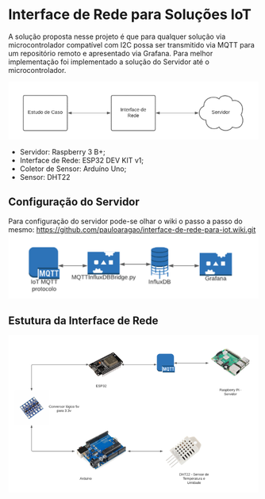 # Interface de Rede para Soluções IoT
A solução proposta nesse projeto é que para qualquer solução via microcontrolador compatível com I2C possa ser transmitido via MQTT para um repositório remoto e apresentado via Grafana. Para melhor implementação foi implementado a solução do Servidor até o microcontrolador. 

<img src="/docs/diagramadeblocos-geral.png"/>

* Servidor: Raspberry 3 B+;
* Interface de Rede: ESP32 DEV KIT v1;
* Coletor de Sensor: Arduíno Uno;
* Sensor: DHT22

## Configuração do Servidor
Para configuração do servidor pode-se olhar o wiki o passo a passo do mesmo: https://github.com/pauloaragao/interface-de-rede-para-iot.wiki.git
<img src="/docs/diagramadeblocos-servidor.png"/>

## Estutura da Interface de Rede
<img src="/docs/estruturadecomunicacao.png"/>

